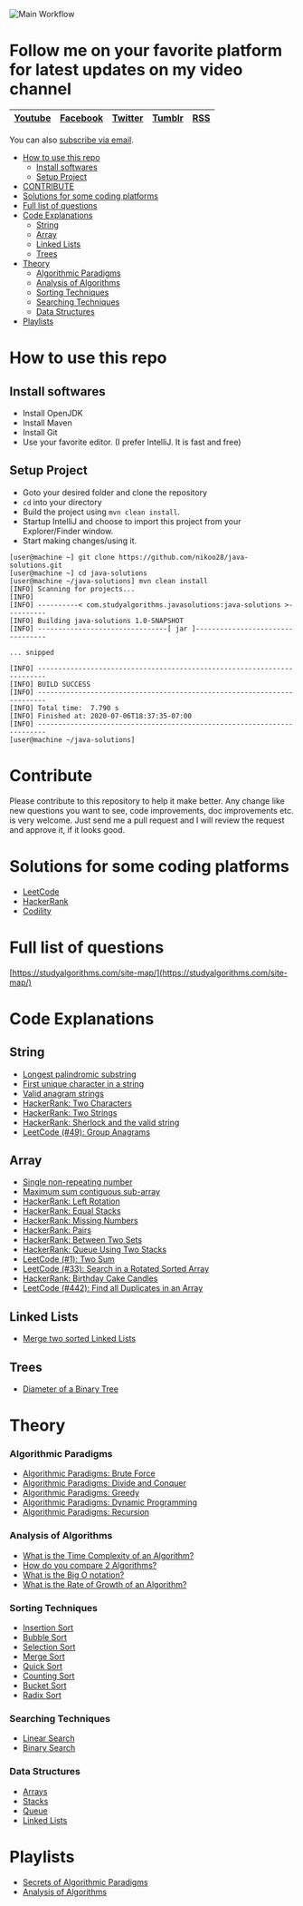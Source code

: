 ![Main Workflow](https://github.com/nikoo28/java-solutions/workflows/Main%20Workflow/badge.svg)

# Follow me on your favorite platform for latest updates on my video channel
| [Youtube](https://www.youtube.com/c/StudyAlgorithms)  | [Facebook](https://www.facebook.com/studyalgos)  | [Twitter](https://twitter.com/studyalgorithms)  | [Tumblr](https://studyalgos.tumblr.com/)  | [RSS](https://studyalgorithms.com/feed/)  |
|:-:|:-:|:-:|:-:|:-:|

You can also [subscribe via email](http://eepurl.com/g9Dadv).

- [How to use this repo](#how-to-use-this-repo)
  * [Install softwares](#install-softwares)
  * [Setup Project](#setup-project)
- [CONTRIBUTE](#contribute)
- [Solutions for some coding platforms](#solutions-for-some-coding-platforms)
- [Full list of questions](#full-list-of-questions)
- [Code Explanations](#code-explanations)
  * [String](#string)
  * [Array](#array)
  * [Linked Lists](#linked-lists)
  * [Trees](#trees)
- [Theory](#theory)
    + [Algorithmic Paradigms](#algorithmic-paradigms)
    + [Analysis of Algorithms](#analysis-of-algorithms)
    + [Sorting Techniques](#sorting-techniques)
    + [Searching Techniques](#searching-techniques)
    + [Data Structures](#data-structures)
- [Playlists](#playlists)

# How to use this repo
## Install softwares
- Install OpenJDK
- Install Maven
- Install Git
- Use your favorite editor. (I prefer IntelliJ. It is fast and free)

## Setup Project
- Goto your desired folder and clone the repository
- `cd` into your directory
- Build the project using `mvn clean install`.
- Startup IntelliJ and choose to import this project from your Explorer/Finder window.
- Start making changes/using it.
```console
[user@machine ~] git clone https://github.com/nikoo28/java-solutions.git
[user@machine ~] cd java-solutions
[user@machine ~/java-solutions] mvn clean install
[INFO] Scanning for projects...
[INFO] 
[INFO] ----------< com.studyalgorithms.javasolutions:java-solutions >----------
[INFO] Building java-solutions 1.0-SNAPSHOT
[INFO] --------------------------------[ jar ]---------------------------------

... snipped

[INFO] ------------------------------------------------------------------------
[INFO] BUILD SUCCESS
[INFO] ------------------------------------------------------------------------
[INFO] Total time:  7.790 s
[INFO] Finished at: 2020-07-06T18:37:35-07:00
[INFO] ------------------------------------------------------------------------
[user@machine ~/java-solutions]
```

# Contribute
Please contribute to this repository to help it make better. Any change like new questions you want to see,
code improvements, doc improvements etc. is very welcome. Just send me a pull request and I will review the
request and approve it, if it looks good. 

# Solutions for some coding platforms
- [LeetCode](src/main/java/leetcode/)
- [HackerRank](src/main/java/hackerrank/)
- [Codility](src/main/java/codility/)

# Full list of questions
[https://studyalgorithms.com/site-map/](https://studyalgorithms.com/site-map/)

# Code Explanations
## String
- [Longest palindromic substring](https://studyalgorithms.com/string/longest-palindromic-substring/)
- [First unique character in a string](https://studyalgorithms.com/string/first-unique-character-in-a-string/)
- [Valid anagram strings](https://studyalgorithms.com/string/valid-anagram-strings/)
- [HackerRank: Two Characters](https://studyalgorithms.com/string/hackerrank-two-characters/)
- [HackerRank: Two Strings](https://studyalgorithms.com/string/hackerrank-two-strings/)
- [HackerRank: Sherlock and the valid string](https://studyalgorithms.com/string/hackerrank-sherlock-valid-string/)
- [LeetCode (#49): Group Anagrams](https://studyalgorithms.com/string/leetcode-group-anagrams-solution/)

## Array
- [Single non-repeating number](https://studyalgorithms.com/array/single-non-repeating-number/)
- [Maximum sum contiguous sub-array](https://studyalgorithms.com/array/maximum-sum-contiguous-sub-array/)
- [HackerRank: Left Rotation](https://studyalgorithms.com/array/hackerrank-left-rotation/)
- [HackerRank: Equal Stacks](https://studyalgorithms.com/array/hackerrank---equal-stacks/)
- [HackerRank: Missing Numbers](https://studyalgorithms.com/array/hackerrank---missing-numbers/)
- [HackerRank: Pairs](https://studyalgorithms.com/array/hackerrank-pairs/)
- [HackerRank: Between Two Sets](https://studyalgorithms.com/array/hackerrank-between-two-sets/)
- [HackerRank: Queue Using Two Stacks](https://studyalgorithms.com/array/queue-using-two-stacks/)
- [LeetCode (#1): Two Sum](https://studyalgorithms.com/array/leetcode-two-sum/)
- [LeetCode (#33): Search in a Rotated Sorted Array](https://studyalgorithms.com/array/search-rotated-sorted-array/)
- [HackerRank: Birthday Cake Candles](https://studyalgorithms.com/array/birthday-cake-candles/)
- [LeetCode (#442): Find all Duplicates in an Array](https://studyalgorithms.com/array/leetcode-find-duplicates-array/)

## Linked Lists
- [Merge two sorted Linked Lists](https://studyalgorithms.com/link_list/merge-two-sorted-linked-lists/)

## Trees
- [Diameter of a Binary Tree](https://studyalgorithms.com/tree/diameter-of-a-binary-tree/)

# Theory
### Algorithmic Paradigms
- [Algorithmic Paradigms: Brute Force](https://studyalgorithms.com/theory/algorithmic-paradigms-brute-force/)
- [Algorithmic Paradigms: Divide and Conquer](https://studyalgorithms.com/theory/algorithmic-paradigms-divide-and-conquer/)
- [Algorithmic Paradigms: Greedy](https://studyalgorithms.com/theory/algorithmic-paradigms-greedy-algorithms/)
- [Algorithmic Paradigms: Dynamic Programming](https://studyalgorithms.com/theory/algorithmic-paradigms-dynamic-programming/)
- [Algorithmic Paradigms: Recursion](https://studyalgorithms.com/theory/algorithmic-paradigms-recursion/)

### Analysis of Algorithms
- [What is the Time Complexity of an Algorithm?](https://studyalgorithms.com/theory/what-is-the-time-complexity-of-an-algorithm/)
- [How do you compare 2 Algorithms?](https://studyalgorithms.com/theory/how-do-you-compare-two-algorithms/)
- [What is the Big O notation?](https://studyalgorithms.com/theory/big-o-simplified/)
- [What is the Rate of Growth of an Algorithm?](https://studyalgorithms.com/theory/what-is-rate-of-growth-of-algorithm/)

### Sorting Techniques
- [Insertion Sort](https://studyalgorithms.com/array/insertion-sort/)
- [Bubble Sort](https://studyalgorithms.com/array/bubble-sort/)
- [Selection Sort](https://studyalgorithms.com/array/selection-sort/)
- [Merge Sort](https://studyalgorithms.com/array/merge-sort/)
- [Quick Sort](https://studyalgorithms.com/array/quick-sort/)
- [Counting Sort](https://studyalgorithms.com/array/counting-sort/)
- [Bucket Sort](https://studyalgorithms.com/theory/bucket-sort/)
- [Radix Sort](https://studyalgorithms.com/theory/radix-sort/)

### Searching Techniques
- [Linear Search](https://studyalgorithms.com/theory/linear-search/)
- [Binary Search](https://studyalgorithms.com/array/binary-search/)

### Data Structures
- [Arrays](https://studyalgorithms.com/array/array-data-structure/)
- [Stacks](https://studyalgorithms.com/theory/stack-data-structure/)
- [Queue](https://studyalgorithms.com/theory/what-is-a-queue/)
- [Linked Lists](https://studyalgorithms.com/link_list/what-is-a-linked-list/)

# Playlists
- [Secrets of Algorithmic Paradigms](https://studyalgorithms.com/theory/course-on-algorithmic-paradigms/)
- [Analysis of Algorithms](https://studyalgorithms.com/theory/analysis-of-algorithms/)
